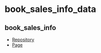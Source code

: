 # book_sales_info_data

## book_sales_info
+ [Repository](https://github.com/Aeroblast/book_sales_info) 
+ [Page](https://aeroblast.github.io/book_sales_info/)
